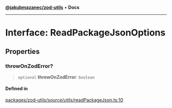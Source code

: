 [**@jakubmazanec/zod-utils**](../README.md) • **Docs**

---

# Interface: ReadPackageJsonOptions

## Properties

### throwOnZodError?

> `optional` **throwOnZodError**: `boolean`

#### Defined in

[packages/zod-utils/source/utils/readPackageJson.ts:10](https://github.com/jakubmazanec/tools/blob/05074a1dedd887672f015df129961cd35c75acfe/packages/zod-utils/source/utils/readPackageJson.ts#L10)
